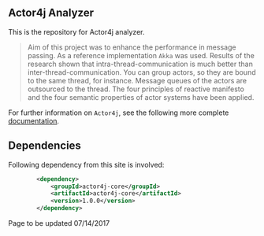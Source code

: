 ## Actor4j Analyzer ##

This is the repository for Actor4j analyzer.

>Aim of this project was to enhance the performance in message passing. As a reference implementation `Akka` was used. Results of the research shown that intra-thread-communication is much better than inter-thread-communication. You can group actors, so they are bound to the same thread, for instance. Message queues of the actors are outsourced to the thread. The four principles of reactive manifesto and the four semantic properties of actor systems have been applied.

For further information on `Actor4j`, see the following more complete [documentation](https://github.com/relvaner/actor4j-core).

## Dependencies ##

Following dependency from this site is involved:
```xml
		<dependency>
			<groupId>actor4j-core</groupId>
			<artifactId>actor4j-core</artifactId>
			<version>1.0.0</version>
		</dependency>
```

Page to be updated 07/14/2017

